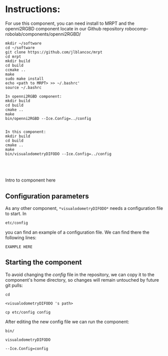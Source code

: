 # Instructions:

For use this component, you can need install to MRPT and the openni2RGBD component locate in our Github repository robocomp-robolab/components/openni2RGBD/
```
mkdir ~/software
cd ~/software
git clone https://github.com/jlblancoc/mrpt
cd mrpt
mkdir build
cd build
ccmake ..
make
sudo make install
echo <path to MRPT> >> ~/.bashrc'
source ~/.bashrc

In openni2RGBD component:
mkdir build
cd build
cmake ..
make
bin/openni2RGBD --Ice.Config=../config


In this component:
mkdir build
cd build
cmake ..
make
bin/visualodometryDIFODO --Ice.Config=../config
```



```
```
#
``` visualodometryDIFODO
```
Intro to component here


## Configuration parameters
As any other component,
``` *visualodometryDIFODO* ```
needs a configuration file to start. In

    etc/config

you can find an example of a configuration file. We can find there the following lines:

    EXAMPLE HERE

    
## Starting the component
To avoid changing the *config* file in the repository, we can copy it to the component's home directory, so changes will remain untouched by future git pulls:

    cd

``` <visualodometryDIFODO 's path> ```

    cp etc/config config
    
After editing the new config file we can run the component:

    bin/

```visualodometryDIFODO ```

    --Ice.Config=config
